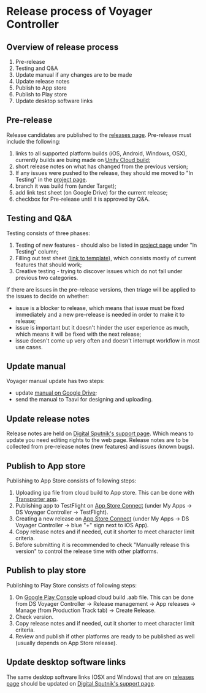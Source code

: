 # Release process of Voyager Controller
## Overview of release process
1. Pre-release
2. Testing and Q&A
3. Update manual if any changes are to be made
4. Update release notes
5. Publish to App store
6. Publish to Play store
7. Update desktop software links

## Pre-release
Release candidates are published to the [releases page](https://github.com/digitalsputnik/DS-Voyager-controller/releases). Pre-release must include the following:
1. links to all supported platform builds (iOS, Android, Windows, OSX), currently builds are buing made on [Unity Cloud build](https://developer.cloud.unity3d.com/);
2. short release notes on what has changed from the previous version;
3. If any issues were pushed to the release, they should me moved to "In Testing" in the [project page](https://github.com/digitalsputnik/DS-Voyager-controller/projects/4).
4. branch it was build from (under Target);
5. add link test sheet (on Google Drive) for the current release;
6. checkbox for Pre-release until it is approved by Q&A.

## Testing and Q&A
Testing consists of three phases:
1. Testing of new features - should also be listed in [project page](https://github.com/digitalsputnik/DS-Voyager-controller/projects/4) under "In Testing" column;
2. Filling out test sheet ([link to template](https://docs.google.com/spreadsheets/d/14ZKBtwgfpKyoVK-KiNli-We00_-AXu-2eqRtX73tk0I/edit?usp=sharing)), which consists mostly of current features that should work;
3. Creative testing - trying to discover issues which do not fall under previous two categories.

If there are issues in the pre-release versions, then triage will be applied to the issues to decide on whether:
- issue is a blocker to release, which means that issue must be fixed immediately and a new pre-release is needed in order to make it to release;
- issue is important but it doesn't hinder the user experience as much, which means it will be fixed with the next release;
- issue doesn't come up very often and doesn't interrupt workflow in most use cases.

## Update manual
Voyager manual update has two steps:
- update [manual on Google Drive](https://docs.google.com/document/d/1OiDbgm5k9GuhUGBgvsNy_xqKdvXaRmXyepqSi5CgNOg/edit);
- send the manual to Taavi for designing and uploading.

## Update release notes
Release notes are held on [Digital Sputnik's support page](https://www.digitalsputnik.com/pages/support). Which means to update you need editing rights to the web page. Release notes are to be collected from pre-release notes (new features) and issues (known bugs).

## Publish to App store
Publishing to App Store consists of following steps:
1. Uploading ipa file from cloud build to App store. This can be done with [Transporter app](https://transportergui.com/).
2. Publishing app to TestFlight on [App Store Connect](https://appstoreconnect.apple.com/) (under My Apps -> DS Voyager Controller -> TestFlight).
3. Creating a new release on [App Store Connect](https://appstoreconnect.apple.com/) (under My Apps -> DS Voyager Controller -> blue "+" sign next to iOS App).
4. Copy release notes and if needed, cut it shorter to meet character limit criteria.
5. Before submitting it is recommended to check "Manually release this version" to control the release time with other platforms.

## Publish to play store
Publishing to Play Store consists of following steps:
1. On [Google Play Console](https://play.google.com/apps/publish) upload cloud build .aab file. This can be done from DS Voyager Controller -> Release management -> App releases -> Manage (from Production Track tab) -> Create Release.
2. Check version.
3. Copy release notes and if needed, cut it shorter to meet character limit criteria.
4. Review and publish if other platforms are ready to be published as well (usually depends on App Store release).

## Update desktop software links
The same desktop software links (OSX and Windows) that are on [releases page](https://github.com/digitalsputnik/DS-Voyager-controller/releases) should be updated on [Digital Sputnik's support page](https://www.digitalsputnik.com/pages/support).
